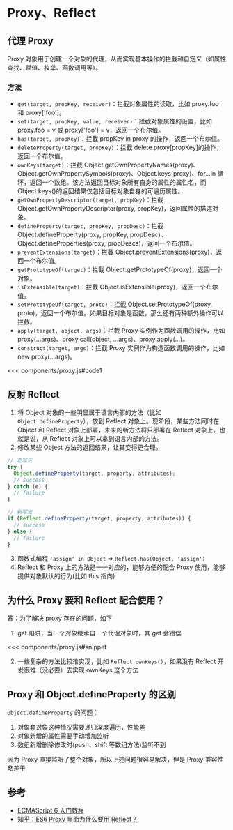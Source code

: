 # Proxy、Reflect

<script setup>
// import '@components/proxy';
</script>

## 代理 Proxy

Proxy 对象用于创建一个对象的代理，从而实现基本操作的拦截和自定义（如属性查找、赋值、枚举、函数调用等）。

### 方法

- `get(target, propKey, receiver)`：拦截对象属性的读取，比如 proxy.foo 和 proxy['foo']。
- `set(target, propKey, value, receiver)`：拦截对象属性的设置，比如 proxy.foo = v 或 proxy['foo'] = v，返回一个布尔值。
- `has(target, propKey)`：拦截 propKey in proxy 的操作，返回一个布尔值。
- `deleteProperty(target, propKey)`：拦截 delete proxy[propKey]的操作，返回一个布尔值。
- `ownKeys(target)`：拦截 Object.getOwnPropertyNames(proxy)、Object.getOwnPropertySymbols(proxy)、Object.keys(proxy)、for...in 循环，返回一个数组。该方法返回目标对象所有自身的属性的属性名，而 Object.keys()的返回结果仅包括目标对象自身的可遍历属性。
- `getOwnPropertyDescriptor(target, propKey)`：拦截 Object.getOwnPropertyDescriptor(proxy, propKey)，返回属性的描述对象。
- `defineProperty(target, propKey, propDesc)`：拦截 Object.defineProperty(proxy, propKey, propDesc）、Object.defineProperties(proxy, propDescs)，返回一个布尔值。
- `preventExtensions(target)`：拦截 Object.preventExtensions(proxy)，返回一个布尔值。
- `getPrototypeOf(target)`：拦截 Object.getPrototypeOf(proxy)，返回一个对象。
- `isExtensible(target)`：拦截 Object.isExtensible(proxy)，返回一个布尔值。
- `setPrototypeOf(target, proto)`：拦截 Object.setPrototypeOf(proxy, proto)，返回一个布尔值。如果目标对象是函数，那么还有两种额外操作可以拦截。
- `apply(target, object, args)`：拦截 Proxy 实例作为函数调用的操作，比如 proxy(...args)、proxy.call(object, ...args)、proxy.apply(...)。
- `construct(target, args)`：拦截 Proxy 实例作为构造函数调用的操作，比如 new proxy(...args)。

<<< components/proxy.js#code1

## 反射 Reflect

1. 将 Object 对象的一些明显属于语言内部的方法（比如 `Object.defineProperty`），放到 Reflect 对象上。现阶段，某些方法同时在 Object 和 Reflect 对象上部署，未来的新方法将只部署在 Reflect 对象上。也就是说，从 Reflect 对象上可以拿到语言内部的方法。
2. 修改某些 Object 方法的返回结果，让其变得更合理。

```javascript
// 老写法
try {
  Object.defineProperty(target, property, attributes);
  // success
} catch (e) {
  // failure
}

// 新写法
if (Reflect.defineProperty(target, property, attributes)) {
  // success
} else {
  // failure
}
```

3. 函数式编程 `'assign' in Object` => `Reflect.has(Object, 'assign')`
4. Reflect 和 Proxy 上的方法是一一对应的，能够方便的配合 Proxy 使用，能够提供对象默认的行为(比如 this 指向)

## 为什么 Proxy 要和 Reflect 配合使用？

答：为了解决 proxy 存在的问题，如下

1. get 陷阱，当一个对象继承自一个代理对象时，其 get 会错误

<<< components/proxy.js#snippet

2. 一些复杂的方法比较难实现，比如 `Reflect.ownKeys()`，如果没有 Reflect 开发很难（没必要）去实现 ownKeys 这个方法

## Proxy 和 Object.defineProperty 的区别

`Object.defineProperty` 的问题：

1. 对象套对象这种情况需要递归深度遍历，性能差
2. 对象新增的属性需要手动增加监听
3. 数组新增删除修改时(push、shift 等数组方法)监听不到

因为 Proxy 直接监听了整个对象，所以上述问题很容易解决，但是 Proxy 兼容性略差于

## 参考

- [ECMAScript 6 入门教程](https://es6.ruanyifeng.com/#docs/reflect)
- [知乎：ES6 Proxy 里面为什么要用 Reflect？](https://www.zhihu.com/question/460133198/answer/1894620996)
